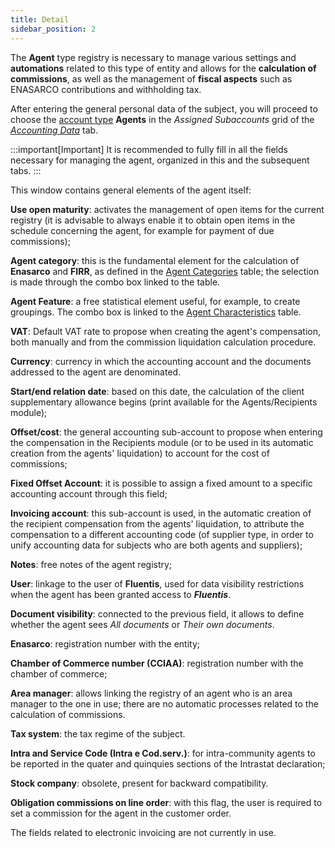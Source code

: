 ```yaml
---
title: Detail
sidebar_position: 2
---
```


The **Agent** type registry is necessary to manage various settings and **automations** related to this type of entity and allows for the **calculation of commissions**, as well as the management of **fiscal aspects** such as ENASARCO contributions and withholding tax.

After entering the general personal data of the subject, you will proceed to choose the [account type](/docs/configurations/tables/finance/account-types) **Agents** in the *Assigned Subaccounts* grid of the [*Accounting Data*](/docs/erp-home/registers/contacts/create-new-contact/accounting-data/accounting-data-intro) tab.

:::important[Important]
It is recommended to fully fill in all the fields necessary for managing the agent, organized in this and the subsequent tabs.
:::

This window contains general elements of the agent itself:

**Use open maturity**: activates the management of open items for the current registry (it is advisable to always enable it to obtain open items in the schedule concerning the agent, for example for payment of due commissions);

**Agent category**: this is the fundamental element for the calculation of **Enasarco** and **FIRR**, as defined in the [Agent Categories](/docs/configurations/tables/sales/agent-category) table; the selection is made through the combo box linked to the table.

**Agent Feature**: a free statistical element useful, for example, to create groupings. The combo box is linked to the [Agent Characteristics](/docs/configurations/tables/sales/agent-characteristics) table.

**VAT**: Default VAT rate to propose when creating the agent's compensation, both manually and from the commission liquidation calculation procedure.

**Currency**: currency in which the accounting account and the documents addressed to the agent are denominated.

**Start/end relation date**: based on this date, the calculation of the client supplementary allowance begins (print available for the Agents/Recipients module);

**Offset/cost**: the general accounting sub-account to propose when entering the compensation in the Recipients module (or to be used in its automatic creation from the agents' liquidation) to account for the cost of commissions;

**Fixed Offset Account**: it is possible to assign a fixed amount to a specific accounting account through this field;

**Invoicing account**: this sub-account is used, in the automatic creation of the recipient compensation from the agents' liquidation, to attribute the compensation to a different accounting code (of supplier type, in order to unify accounting data for subjects who are both agents and suppliers);

**Notes**: free notes of the agent registry;

**User**: linkage to the user of **Fluentis**, used for data visibility restrictions when the agent has been granted access to ***Fluentis***.

**Document visibility**: connected to the previous field, it allows to define whether the agent sees *All documents* or *Their own documents*.

**Enasarco**: registration number with the entity;

**Chamber of Commerce number (CCIAA)**: registration number with the chamber of commerce;

**Area manager**: allows linking the registry of an agent who is an area manager to the one in use; there are no automatic processes related to the calculation of commissions.

**Tax system**: the tax regime of the subject.

**Intra and Service Code (Intra e Cod.serv.)**: for intra-community agents to be reported in the quater and quinquies sections of the Intrastat declaration;

**Stock company**: obsolete, present for backward compatibility.

**Obligation commissions on line order**: with this flag, the user is required to set a commission for the agent in the customer order.

The fields related to electronic invoicing are not currently in use.